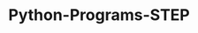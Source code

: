 # Python-Programs-STEP
        
     
                    
                                    
                                
                                                 
                   
       
  
